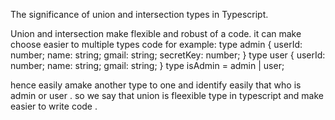 The significance of union and intersection types in Typescript.

Union and intersection make flexible and robust of a code.
it can make choose easier to multiple types code 
for example: 
type admin {
   userId: number;
   name: string;
   gmail: string;
   secretKey: number;
}
type user {
    userId: number;
   name: string;
   gmail: string;
}
type isAdmin = admin | user;


hence easily amake another type to one and identify easily that who is admin or user .
so we say that union is fleexible type in typescript and make easier to write code .
